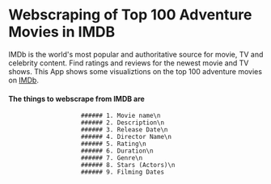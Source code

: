 # Webscraping  of Top 100 Adventure Movies in IMDB
IMDb is the world's most popular and authoritative source for movie, TV and celebrity content. Find ratings and reviews for the newest movie and TV shows.
This App shows some visualiztions on the top 100 adventure movies on [IMDb](https://www.imdb.com/).

####  The things to webscrape from IMDB are
        
                        ###### 1. Movie name\n
                        ###### 2. Description\n
                        ###### 3. Release Date\n
                        ###### 4. Director Name\n
                        ###### 5. Rating\n
                        ###### 6. Duration\n
                        ###### 7. Genre\n
                        ###### 8. Stars (Actors)\n
                        ###### 9. Filming Dates
